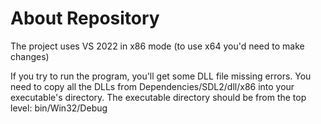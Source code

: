 # About Repository
The project uses VS 2022 in x86 mode (to use x64 you'd need to make changes)

If you try to run the program, you'll get some DLL file missing errors.
You need to copy all the DLLs from Dependencies/SDL2/dll/x86 into your executable's directory.
The executable directory should be from the top level: bin/Win32/Debug
